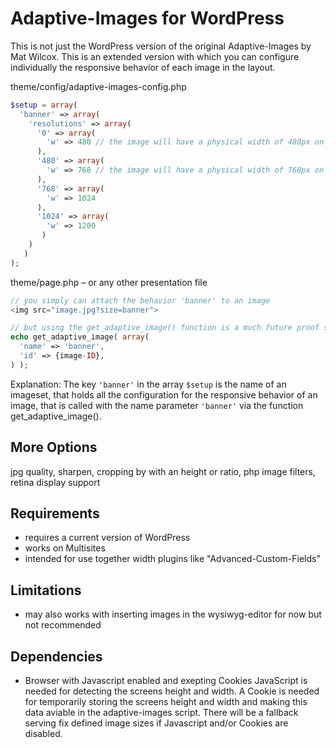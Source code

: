 Adaptive-Images for WordPress
=============================
This is not just the WordPress version of the original Adaptive-Images by Mat Wilcox. This is an extended version with which you can configure individually the responsive behavior of each image in the layout.

theme/config/adaptive-images-config.php
```php
$setup = array(
  'banner' => array(
    'resolutions' => array(
      '0' => array(
        'w' => 480 // the image will have a physical width of 480px on screens with less then 480px width
      ),
      '480' => array(
        'w' => 768 // the image will have a physical width of 768px on screens with minimum 480px and less then 768p width
      ),
      '768' => array(
        'w' => 1024
      ),
      '1024' => array(
        'w' => 1200
       )
    )
   )
);
```
theme/page.php – or any other presentation file
```php
// you simply can attach the behavior 'banner' to an image
<img src="image.jpg?size=banner">

// but using the get_adaptive_image() function is a much future proof solution
echo get_adaptive_image( array(
  'name' => 'banner', 
  'id' => {image-ID}, 
) );
```
Explanation: The key ```'banner'``` in the array ```$setup``` is the name of an imageset, that holds all the configuration for the responsive behavior of an image, that is called with the name parameter ```'banner'``` via the function get_adaptive_image().

More Options
-----------------
jpg quality, sharpen, cropping by with an height or ratio, php image filters, retina display support

Requirements
-----------
* requires a current version of WordPress
* works on Multisites
* intended for use together width plugins like "Advanced-Custom-Fields"

Limitations
-----------
* may also works with inserting images in the wysiwyg-editor for now but not recommended

Dependencies
------------
* Browser with Javascript enabled and exepting Cookies
  JavaScript is needed for detecting the screens height and width. A Cookie is needed for temporarily storing the screens height and width and making this data aviable in the adaptive-images script. There will be a fallback serving fix defined image sizes if Javascript and/or Cookies are disabled.

    



